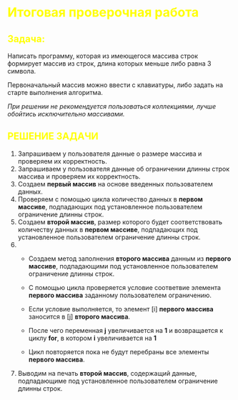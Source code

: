# <span style="color:yellow"> **Итоговая проверочная работа**</span>



## <span style="color:yellow"> **Задача:**</span>
Написать программу, которая из имеющегося массива строк формирует массив из строк, длина которых меньше либо равна 3 символа.

Первоначальный массив можно ввести с клавиатуры, либо задать на старте выполнения алгоритма.

*При решении не рекомендуется пользоваться коллекциями, лучше обойтись исключительно массивами.*


## <span style="color:yellow"> **РЕШЕНИЕ ЗАДАЧИ**</span>

1. Запрашиваем у пользователя данные о размере массива и проверяем их корректность.
2. Запрашиваем у пользователя данные об ограничении длинны строк массива и проверяем их корректность.
3. Создаем **первый массив** на основе введенных пользователем данных.
4. Проверяем с помощью цикла количество данных в **первом массиве**, подпадающих под установленное пользователем ограничение длинны строк.
5. Создаем **второй массив**, размер которого будет соответствовать количеству данных в **первом массиве**, подпадающих под установленное пользователем ограничение длинны строк. 
6. - Создаем метод заполнения **второго массива** данным из **первого массиве**, подпадающими под установленное пользователем ограничение длинны строк.

    - С помощью цикла проверяется условие соответвие элемента **первого массива** заданному пользователем ограничению.

    - Если условие выполняется, то элемент [i] **первого массива** заносится в [j] **второго массива**.
    
    - После чего переменная **j** увеличивается на **1** и возвращается к циклу **for**, в котором **i** увеличивается на **1**

    - Цикл повторяется пока не будут перебраны все элементы **первого массива**.
7. Выводим на печать **второй массив**, содержащий данные, подпадающиме под установленное пользователем ограничение длинны строк.


